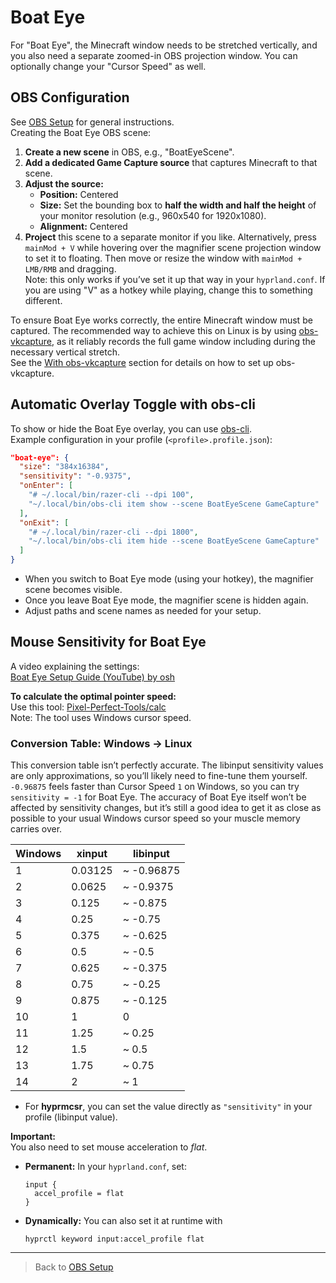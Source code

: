 # Boat Eye

For "Boat Eye", the Minecraft window needs to be stretched vertically, and you also need a separate zoomed-in OBS projection window. You can optionally change your "Cursor Speed" as well.

## OBS Configuration

See [OBS Setup](./013-obs-setup.md) for general instructions.  
Creating the Boat Eye OBS scene:

1. **Create a new scene** in OBS, e.g., "BoatEyeScene".
2. **Add a dedicated Game Capture source** that captures Minecraft to that scene.
3. **Adjust the source:**
   - **Position:** Centered
   - **Size:** Set the bounding box to **half the width and half the height** of your monitor resolution (e.g., 960x540 for 1920x1080).
   - **Alignment:** Centered
4. **Project** this scene to a separate monitor if you like. Alternatively, press `mainMod + V` while hovering over the magnifier scene projection window to set it to floating. Then move or resize the window with `mainMod + LMB/RMB` and dragging.  
Note: this only works if you’ve set it up that way in your `hyprland.conf`. If you are using "V" as a hotkey while playing, change this to something different.

To ensure Boat Eye works correctly, the entire Minecraft window must be captured. The recommended way to achieve this on Linux is by using [obs-vkcapture](https://github.com/nowrep/obs-vkcapture), as it reliably records the full game window including during the necessary vertical stretch.  
See the [With obs-vkcapture](./013-obs-setup.md#with-obs-vkcapture) section for details on how to set up obs-vkcapture.

## Automatic Overlay Toggle with obs-cli

To show or hide the Boat Eye overlay, you can use [obs-cli](https://github.com/pschmitt/obs-cli).  
Example configuration in your profile (`<profile>.profile.json`):

```json
"boat-eye": {
  "size": "384x16384",
  "sensitivity": "-0.9375",
  "onEnter": [
    "# ~/.local/bin/razer-cli --dpi 100",
    "~/.local/bin/obs-cli item show --scene BoatEyeScene GameCapture"
  ],
  "onExit": [
    "# ~/.local/bin/razer-cli --dpi 1800",
    "~/.local/bin/obs-cli item hide --scene BoatEyeScene GameCapture"
  ]
}
```
- When you switch to Boat Eye mode (using your hotkey), the magnifier scene becomes visible.  
- Once you leave Boat Eye mode, the magnifier scene is hidden again.  
- Adjust paths and scene names as needed for your setup.

## Mouse Sensitivity for Boat Eye

A video explaining the settings:  
[Boat Eye Setup Guide (YouTube) by osh](https://youtu.be/HcrrfsHrR_c?si=cBb7WcvToLk3ukHg)

**To calculate the optimal pointer speed:**  
Use this tool: [Pixel-Perfect-Tools/calc](https://priffin.github.io/Pixel-Perfect-Tools/calc.html)  
Note: The tool uses Windows cursor speed.

### Conversion Table: Windows → Linux

This conversion table isn’t perfectly accurate. The libinput sensitivity values are only approximations, so you’ll likely need to fine-tune them yourself. `-0.96875` feels faster than Cursor Speed `1` on Windows, so you can try `sensitivity = -1` for Boat Eye. The accuracy of Boat Eye itself won’t be affected by sensitivity changes, but it’s still a good idea to get it as close as possible to your usual Windows cursor speed so your muscle memory carries over.

| Windows | xinput   | libinput        |
|---------|----------|-----------------|
| 1       | 0.03125  | ~ -0.96875 |
| 2       | 0.0625   | ~ -0.9375  |
| 3       | 0.125    | ~ -0.875   |
| 4       | 0.25     | ~ -0.75    |
| 5       | 0.375    | ~ -0.625   |
| 6       | 0.5      | ~ -0.5     |
| 7       | 0.625    | ~ -0.375   |
| 8       | 0.75     | ~ -0.25    |
| 9       | 0.875    | ~ -0.125   |
| 10      | 1        | 0               |
| 11      | 1.25     | ~ 0.25    |
| 12      | 1.5      | ~ 0.5     |
| 13      | 1.75     | ~ 0.75    |
| 14      | 2        | ~ 1       |

- For **hyprmcsr**, you can set the value directly as `"sensitivity"` in your profile (libinput value).

**Important:**  
You also need to set mouse acceleration to *flat*.

- **Permanent:** In your `hyprland.conf`, set:  
  ```
  input {
    accel_profile = flat
  }
  ```
- **Dynamically:** You can also set it at runtime with  
  ```
  hyprctl keyword input:accel_profile flat
  ```

---

> Back to [OBS Setup](./013-obs-setup.md)
